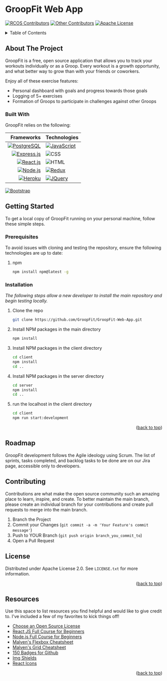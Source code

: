 # GroopFit Web App

<a name="readme-top"></a>

<!-- PROJECT SHIELDS -->
[![RCOS Contributors][contributors-shield]][contributors-url]
[![Other Contributors][other-contributors-shield]][contributors-url]
[![Apache License][license-shield]][license-url]


<!-- PROJECT LOGO -->
<!--
<br />
<div align="center">
  <a href="">
    <img src="" alt="Logo" width="80" height="80">
  </a>

</div>
-->


<!-- TABLE OF CONTENTS -->
<details>
  <summary>Table of Contents</summary>
  <ol>
    <li>
      <a href="#about-the-project">About The Project</a>
      <ul>
        <li><a href="#built-with">Built With</a></li>
      </ul>
    </li>
    <li>
      <a href="#getting-started">Getting Started</a>
      <ul>
        <li><a href="#prerequisites">Prerequisites</a></li>
        <li><a href="#installation">Installation</a></li>
      </ul>
    </li>
    <li><a href="#roadmap">Roadmap</a></li>
    <li><a href="#contributing">Contributing</a></li>
    <li><a href="#license">License</a></li>
    <li><a href="#acknowledgments">Resources</a></li>
  </ol>
</details>



<!-- ABOUT THE PROJECT -->
## About The Project

GroopFit is a free, open source application that allows you to track your workouts individually or as a Groop. Every workout is a growth opportunity, and what better way to grow than with your friends or coworkers. 

Enjoy all of these exercise features:
* Personal dashboard with goals and progress towards those goals
* Logging of 5+ exercises
* Formation of Groops to participate in challenges against other Groops


### Built With
GroopFit relies on the following:

| Frameworks | Technologies |
| ---:      |    :----   |
| [![PostgreSQL]][PostgreSQL-url]   | [![JavaScript]][JavaScript-url]     |
| [![Express.js]][Express-url]      | ![CSS]        |
| [![React.js]][React-url]  | ![HTML]|
| [![Node.js]][Node-url]| [![Redux]][Redux-url]|
| [![Heroku]][Heroku-url] | [![JQuery]][JQuery-url]|
[![Bootstrap]][Bootstrap-url]

<!-- GETTING STARTED -->
## Getting Started
To get a local copy of GroopFit running on your personal machine, follow these simple steps.

### Prerequisites

To avoid issues with cloning and testing the repository, ensure the following technologies are up to date:
1. npm
    ```sh
    npm install npm@latest -g
    ```

### Installation

_The following steps allow a new developer to install the main repository and begin testing locally._

1. Clone the repo
   ```sh
   git clone https://github.com/GroopFit/GroopFit-Web-App.git
   ```
2. Install NPM packages in the main directory
   ```sh
   npm install
   ```
3. Install NPM packages in the client directory
   ```sh
   cd client
   npm install
   cd ..
   ```
4. Install NPM packages in the server directory
   ```sh
   cd server
   npm install
   cd ..
   ```
5. run the localhost in the client directory
    ```sh
    cd client
   npm run start:development
   ```

<p align="right">(<a href="#readme-top">back to top</a>)</p>

<!-- ROADMAP -->
## Roadmap
GroopFit development follows the Agile ideology using Scrum. The list of sprints, tasks completed, and backlog tasks to be done are on our Jira page, accessible only to developers. 


<!-- CONTRIBUTING -->
## Contributing

Contributions are what make the open source community such an amazing place to learn, inspire, and create. To better maintain the main branch, please create an individual branch for your contributions and create pull requests to merge into the main branch.

1. Branch the Project
3. Commit your Changes (`git commit -a -m 'Your Feature's commit message'`)
4. Push to YOUR Branch (`git push origin branch_you_commit_to`)
5. Open a Pull Request

<!-- LICENSE -->
## License

Distributed under Apache License 2.0. See `LICENSE.txt` for more information.

<p align="right">(<a href="#readme-top">back to top</a>)</p>

<!-- Resources -->
## Resources

Use this space to list resources you find helpful and would like to give credit to. I've included a few of my favorites to kick things off!

* [Choose an Open Source License](https://choosealicense.com)
* [React JS Full Course for Beginners](https://www.youtube.com/watch?v=RVFAyFWO4go&t=39s&ab_channel=DaveGray)
* [Node.js Full Course for Beginners](https://www.youtube.com/watch?v=f2EqECiTBL8&start=11729&ab_channel=DaveGray)
* [Malven's Flexbox Cheatsheet](https://flexbox.malven.co/)
* [Malven's Grid Cheatsheet](https://grid.malven.co/)
* [150 Badges for Github](https://dev.to/envoy_/150-badges-for-github-pnk)
* [Img Shields](https://shields.io)
* [React Icons](https://react-icons.github.io/react-icons/search)

<p align="right">(<a href="#readme-top">back to top</a>)</p>



<!-- MARKDOWN LINKS & IMAGES -->
<!-- https://www.markdownguide.org/basic-syntax/#reference-style-links -->
[contributors-shield]: https://img.shields.io/badge/all_contributors-9-red.svg?style=flat-square
[other-contributors-shield]: https://img.shields.io/badge/contributors-0-red.svg?style=flat-square
[contributors-url]: https://github.com/GroopFit/GroopFit-Web-App/graphs/contributors
[license-shield]: https://img.shields.io/badge/License-Apache_2.0-blue.svg
[license-url]: https://github.com/GroopFit/GroopFit-Web-App/blob/main/LICENSE

[PostgreSQL]: https://img.shields.io/badge/PostgreSQL-316192?style=for-the-badge&logo=postgresql&logoColor=white
[PostgreSQL-url]: https://www.postgresql.org/
[Express.js]: https://img.shields.io/badge/Express.js-404D59?style=for-the-badge
[Express-url]: https://expressjs.com/
[Node.js]: https://img.shields.io/badge/Node.js-43853D?style=for-the-badge&logo=node.js&logoColor=white
[Node-url]: https://nodejs.org/en/
[React.js]: https://img.shields.io/badge/React-20232A?style=for-the-badge&logo=react&logoColor=61DAFB
[React-url]: https://reactjs.org/
[Heroku]: https://img.shields.io/badge/Heroku-430098?style=for-the-badge&logo=heroku&logoColor=white
[Heroku-url]: https://dashboard.heroku.com/login

[Bootstrap]: https://img.shields.io/badge/Bootstrap-563D7C?style=for-the-badge&logo=bootstrap&logoColor=white
[Bootstrap-url]: https://getbootstrap.com
[JQuery]: https://img.shields.io/badge/jQuery-0769AD?style=for-the-badge&logo=jquery&logoColor=white
[JQuery-url]: https://jquery.com 
[HTML]: https://img.shields.io/badge/HTML-239120?style=for-the-badge&logo=html5&logoColor=white
[CSS]: https://img.shields.io/badge/CSS-239120?&style=for-the-badge&logo=css3&logoColor=white
[JavaScript]: https://img.shields.io/badge/JavaScript-F7DF1E?style=for-the-badge&logo=javascript&logoColor=black
[Javascript-url]: https://www.javascript.com/
[Redux]: https://img.shields.io/badge/Redux-593D88?style=for-the-badge&logo=redux&logoColor=white
[Redux-url]: https://redux.js.org/

